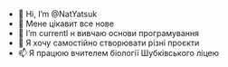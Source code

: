 - 👋 Hi, I’m @NatYatsuk
- 👀 Мене цікавит все нове
- 🌱 I’m currentl н вивчаю основи програмування
- 💞️ Я хочу самостійно створювати різні проєкти
- 📫  Я працюю вчителем біології Шубківського ліцею

<!---
NatYatsuk/NatYatsuk is a ✨ special ✨ repository because its `README.md` (this file) appears on your GitHub profile.
You can click the Preview link to take a look at your changes.
--->
